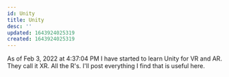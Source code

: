 ```yaml
---
id: Unity
title: Unity
desc: ''
updated: 1643924025319
created: 1643924025319
---
```


As of Feb 3, 2022 at 4:37:04 PM I have started to learn Unity for VR and AR. They call it XR. All the R's.
I'll post everything I find that is useful here. 
